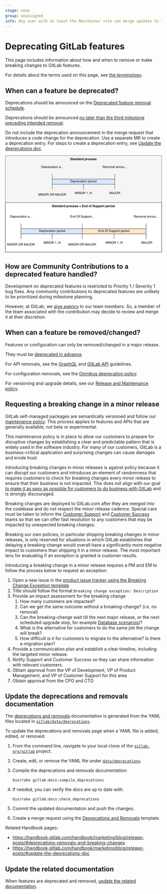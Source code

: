 ```yaml
---
stage: none
group: unassigned
info: Any user with at least the Maintainer role can merge updates to this content. For details, see https://docs.gitlab.com/ee/development/development_processes.html#development-guidelines-review.
---
```


# Deprecating GitLab features

This page includes information about how and when to remove or make breaking changes
to GitLab features.

For details about the terms used on this page, see [the terminology](../../update/terminology.md).

## When can a feature be deprecated?

Deprecations should be announced on the [Deprecated feature removal schedule](../../update/deprecations.md).

Deprecations should be announced [no later than the third milestone preceding intended removal](https://handbook.gitlab.com/handbook/product/gitlab-the-product/#process-for-deprecating-and-removing-a-feature).

Do not include the deprecation announcement in the merge request that introduces a code change for the deprecation.
Use a separate MR to create a deprecation entry. For steps to create a deprecation entry, see
[Update the deprecations doc](https://handbook.gitlab.com/handbook/marketing/blog/release-posts/#update-the-deprecations-doc).

![Deprecation, End of Support, Removal process](img/deprecation_removal_process.png)

## How are Community Contributions to a deprecated feature handled?

Development on deprecated features is restricted to Priority 1 / Severity 1 bug fixes. Any community contributions to deprecated features are unlikely to be prioritized during milestone planning.

However, at GitLab, we [give agency](https://handbook.gitlab.com/handbook/values/#give-agency) to our team members. So, a member of the team associated with the contribution may decide to review and merge it at their discretion.

## When can a feature be removed/changed?

Features or configuration can only be removed/changed in a major release.

They must be [deprecated in advance](https://handbook.gitlab.com/handbook/marketing/blog/release-posts/#update-the-deprecations-doc).

For API removals, see the [GraphQL](../../api/graphql/index.md#deprecation-and-removal-process) and [GitLab API](../documentation/restful_api_styleguide.md#deprecations) guidelines.

For configuration removals, see the [Omnibus deprecation policy](../../administration/package_information/deprecation_policy.md).

For versioning and upgrade details, see our [Release and Maintenance policy](../../policy/maintenance.md).

## Requesting a breaking change in a minor release

GitLab self-managed packages are semantically versioned and follow our [maintenance policy](../../policy/maintenance.md). This process applies to features and APIs that are generally available, not beta or experimental.

This maintenance policy is in place to allow our customers to prepare for disruptive changes by establishing a clear and predictable pattern that is widely used in the software industry. For many of our customers, GitLab is a business-critical application and surprising changes can cause damages and erode trust.

Introducing breaking changes in minor releases is against policy because it can disrupt our customers and introduces an element of randomness that requires customers to check for breaking changes every minor release to ensure that their business is not impacted. This does not align with our goal [to make it as easy as possible for customers to do business with GitLab](https://handbook.gitlab.com/handbook/company/yearlies/) and is strongly discouraged.

Breaking changes are deployed to GitLab.com after they are merged into the codebase and do not respect the minor release cadence. Special care must be taken to inform the [Customer Support](https://handbook.gitlab.com/handbook/support/) and [Customer Success](https://handbook.gitlab.com/handbook/customer-success/) teams so that we can offer fast resolution to any customers that may be impacted by unexpected breaking changes.

Breaking our own policies, in particular shipping breaking changes in minor releases, is only reserved for situations in which GitLab establishes that delaying a breaking change would overall have a significantly more negative impact to customers than shipping it in a minor release. The most important lens for evaluating if an exception is granted is customer results.

Introducing a breaking change in a minor release requires a PM and EM to follow the process below to request an exception:

1. Open a new issue in the [product issue tracker using the Breaking Change Exception template](https://gitlab.com/gitlab-com/Product/-/issues/new?issuable_template=Breaking-Change-Exception)
1. Title should follow the format `Breaking change exception: Description`
1. Provide an impact assessment for the breaking change
   1. How many customers are impacted?
   1. Can we get the same outcome without a breaking-change? (i.e. no removal)
   1. Can the breaking-change wait till the next major release, or the next scheduled upgrade stop, for example [Database scenarios](../database/required_stops.md))?
   1. What is the alternative for customers to do the same job the change will break?
   1. How difficult is it for customers to migrate to the alternative? Is there a migration plan?
1. Provide a communication plan and establish a clear timeline, including the targeted minor release.
1. Notify Support and Customer Success so they can share information with relevant customers.
1. Obtain approval from the VP of Development, VP of Product Management, and VP of Customer Support for this area
1. Obtain approval from the CPO and CTO

## Update the deprecations and removals documentation

The [deprecations and removals](../../update/deprecations.md)
documentation is generated from the YAML files located in
[`gitlab/data/deprecations`](https://gitlab.com/gitlab-org/gitlab/-/tree/master/data/deprecations).

To update the deprecations and removals page when a YAML file is added,
edited, or removed:

1. From the command line, navigate to your local clone of the [`gitlab-org/gitlab`](https://gitlab.com/gitlab-org/gitlab) project.
1. Create, edit, or remove the YAML file under [`data/deprecations`](https://gitlab.com/gitlab-org/gitlab/-/tree/master/data/deprecations).
1. Compile the deprecations and removals documentation:

   ```shell
   bin/rake gitlab:docs:compile_deprecations
   ```

1. If needed, you can verify the docs are up to date with:

   ```shell
   bin/rake gitlab:docs:check_deprecations
   ```

1. Commit the updated documentation and push the changes.
1. Create a merge request using the [Deprecations and Removals](https://gitlab.com/gitlab-org/gitlab/-/blob/master/.gitlab/merge_request_templates/Deprecations.md)
   template.

Related Handbook pages:

- <https://handbook.gitlab.com/handbook/marketing/blog/release-posts/#deprecations-removals-and-breaking-changes>
- <https://handbook.gitlab.com/handbook/marketing/blog/release-posts/#update-the-deprecations-doc>

## Update the related documentation

When features are deprecated and removed, [update the related documentation](../documentation/versions.md#deprecations-and-removals).
